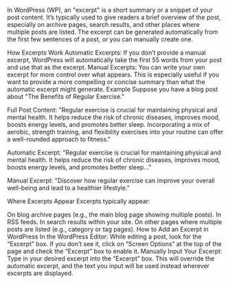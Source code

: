 In WordPress (WP), an "excerpt" is a short summary or a snippet of your post content. It’s typically used to give readers a brief overview of the post, especially on archive pages, search results, and other places where multiple posts are listed. The excerpt can be generated automatically from the first few sentences of a post, or you can manually create one.

How Excerpts Work
Automatic Excerpts: If you don’t provide a manual excerpt, WordPress will automatically take the first 55 words from your post and use that as the excerpt.
Manual Excerpts: You can write your own excerpt for more control over what appears. This is especially useful if you want to provide a more compelling or concise summary than what the automatic excerpt might generate.
Example
Suppose you have a blog post about "The Benefits of Regular Exercise."

Full Post Content:
"Regular exercise is crucial for maintaining physical and mental health. It helps reduce the risk of chronic diseases, improves mood, boosts energy levels, and promotes better sleep. Incorporating a mix of aerobic, strength training, and flexibility exercises into your routine can offer a well-rounded approach to fitness."

Automatic Excerpt:
"Regular exercise is crucial for maintaining physical and mental health. It helps reduce the risk of chronic diseases, improves mood, boosts energy levels, and promotes better sleep…"

Manual Excerpt:
"Discover how regular exercise can improve your overall well-being and lead to a healthier lifestyle."

Where Excerpts Appear
Excerpts typically appear:

On blog archive pages (e.g., the main blog page showing multiple posts).
In RSS feeds.
In search results within your site.
On other pages where multiple posts are listed (e.g., category or tag pages).
How to Add an Excerpt in WordPress
In the WordPress Editor: While editing a post, look for the “Excerpt” box. If you don’t see it, click on “Screen Options” at the top of the page and check the “Excerpt” box to enable it.
Manually Input Your Excerpt: Type in your desired excerpt into the “Excerpt” box.
This will override the automatic excerpt, and the text you input will be used instead wherever excerpts are displayed.
